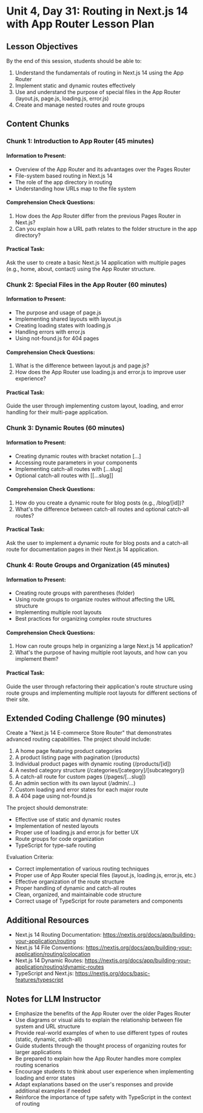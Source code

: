 # Unit 4, Day 31: Routing in Next.js 14 with App Router Lesson Plan

## Lesson Objectives
By the end of this session, students should be able to:
1. Understand the fundamentals of routing in Next.js 14 using the App Router
2. Implement static and dynamic routes effectively
3. Use and understand the purpose of special files in the App Router (layout.js, page.js, loading.js, error.js)
4. Create and manage nested routes and route groups

## Content Chunks

### Chunk 1: Introduction to App Router (45 minutes)

#### Information to Present:
- Overview of the App Router and its advantages over the Pages Router
- File-system based routing in Next.js 14
- The role of the app directory in routing
- Understanding how URLs map to the file system

#### Comprehension Check Questions:
1. How does the App Router differ from the previous Pages Router in Next.js?
2. Can you explain how a URL path relates to the folder structure in the app directory?

#### Practical Task:
Ask the user to create a basic Next.js 14 application with multiple pages (e.g., home, about, contact) using the App Router structure.

### Chunk 2: Special Files in the App Router (60 minutes)

#### Information to Present:
- The purpose and usage of page.js
- Implementing shared layouts with layout.js
- Creating loading states with loading.js
- Handling errors with error.js
- Using not-found.js for 404 pages

#### Comprehension Check Questions:
1. What is the difference between layout.js and page.js?
2. How does the App Router use loading.js and error.js to improve user experience?

#### Practical Task:
Guide the user through implementing custom layout, loading, and error handling for their multi-page application.

### Chunk 3: Dynamic Routes (60 minutes)

#### Information to Present:
- Creating dynamic routes with bracket notation [...]
- Accessing route parameters in your components
- Implementing catch-all routes with [...slug]
- Optional catch-all routes with [[...slug]]

#### Comprehension Check Questions:
1. How do you create a dynamic route for blog posts (e.g., /blog/[id])?
2. What's the difference between catch-all routes and optional catch-all routes?

#### Practical Task:
Ask the user to implement a dynamic route for blog posts and a catch-all route for documentation pages in their Next.js 14 application.

### Chunk 4: Route Groups and Organization (45 minutes)

#### Information to Present:
- Creating route groups with parentheses (folder)
- Using route groups to organize routes without affecting the URL structure
- Implementing multiple root layouts
- Best practices for organizing complex route structures

#### Comprehension Check Questions:
1. How can route groups help in organizing a large Next.js 14 application?
2. What's the purpose of having multiple root layouts, and how can you implement them?

#### Practical Task:
Guide the user through refactoring their application's route structure using route groups and implementing multiple root layouts for different sections of their site.

## Extended Coding Challenge (90 minutes)

Create a "Next.js 14 E-commerce Store Router" that demonstrates advanced routing capabilities. The project should include:

1. A home page featuring product categories
2. A product listing page with pagination (/products)
3. Individual product pages with dynamic routing (/products/[id])
4. A nested category structure (/categories/[category]/[subcategory])
5. A catch-all route for custom pages (/pages/[...slug])
6. An admin section with its own layout (/admin/...)
7. Custom loading and error states for each major route
8. A 404 page using not-found.js

The project should demonstrate:
- Effective use of static and dynamic routes
- Implementation of nested layouts
- Proper use of loading.js and error.js for better UX
- Route groups for code organization
- TypeScript for type-safe routing

Evaluation Criteria:
- Correct implementation of various routing techniques
- Proper use of App Router special files (layout.js, loading.js, error.js, etc.)
- Effective organization of the route structure
- Proper handling of dynamic and catch-all routes
- Clean, organized, and maintainable code structure
- Correct usage of TypeScript for route parameters and components

## Additional Resources
- Next.js 14 Routing Documentation: https://nextjs.org/docs/app/building-your-application/routing
- Next.js 14 File Conventions: https://nextjs.org/docs/app/building-your-application/routing/colocation
- Next.js 14 Dynamic Routes: https://nextjs.org/docs/app/building-your-application/routing/dynamic-routes
- TypeScript and Next.js: https://nextjs.org/docs/basic-features/typescript

## Notes for LLM Instructor
- Emphasize the benefits of the App Router over the older Pages Router
- Use diagrams or visual aids to explain the relationship between file system and URL structure
- Provide real-world examples of when to use different types of routes (static, dynamic, catch-all)
- Guide students through the thought process of organizing routes for larger applications
- Be prepared to explain how the App Router handles more complex routing scenarios
- Encourage students to think about user experience when implementing loading and error states
- Adapt explanations based on the user's responses and provide additional examples if needed
- Reinforce the importance of type safety with TypeScript in the context of routing

